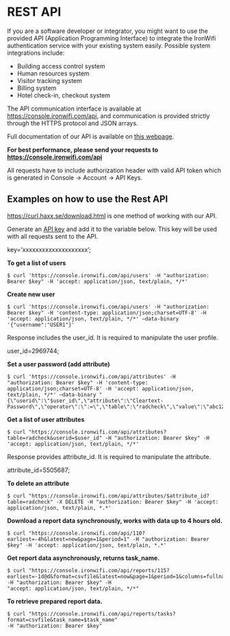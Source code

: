 # REST API

If you are a software developer or integrator, you might want to use the provided API (Application Programming Interface) to integrate the IronWifi authentication service with your existing system easily. Possible system integrations include:

- Building access control system
- Human resources system
- Visitor tracking system
- Billing system
- Hotel check-in, checkout system

The API communication interface is available at https://console.ironwifi.com/api, and communication is provided strictly through the HTTPS protocol and JSON arrays.

Full documentation of our API is available on [this webpage](https://documenter.getpostman.com/view/10902824/SzmZdLRy?version=latest).

**For best performance, please send your requests to https://console.ironwifi.com/api**

All requests have to include authorization header with valid API token which is generated in Console -> Account -> API Keys.

## Examples on how to use the Rest API

https://curl.haxx.se/download.html is one method of working with our API.

Generate an [API key](https://www.ironwifi.com/user-guide/api-keys/) and add it to the variable below. This key will be used with all requests sent to the API.

key=’xxxxxxxxxxxxxxxxxxxx’;

**To get a list of users**
```
$ curl 'https://console.ironwifi.com/api/users' -H "authorization: Bearer $key" -H 'accept: application/json, text/plain, */*'
```
 

**Create new user**
```
$ curl 'https://console.ironwifi.com/api/users' -H "authorization: Bearer $key" -H 'content-type: application/json;charset=UTF-8' -H 'accept: application/json, text/plain, */*' –data-binary '{"username":"USER1"}'
```
Response includes the user_id. It is required to manipulate the user profile.

user_id=2969744;

**Set a user password (add attribute)**
```
$ curl 'https://console.ironwifi.com/api/attributes' -H "authorization: Bearer $key" -H 'content-type: application/json;charset=UTF-8' -H 'accept: application/json, text/plain, */*' –data-binary "{\"userid\":\"$user_id\",\"attribute\":\"Cleartext-Password\",\"operator\":\":=\",\"table\":\"radcheck\",\"value\":\"abc123\"}"
```
 

**Get a list of user attributes**
```
$ curl "https://console.ironwifi.com/api/attributes?table=radcheck&userid=$user_id" -H "authorization: Bearer $key" -H 'accept: application/json, text/plain, */*'
```

Response provides attribute_id. It is required to manipulate the attribute.

attribute_id=5505687;

**To delete an attribute**
```
$ curl "https://console.ironwifi.com/api/attributes/$attribute_id?table=radcheck" -X DELETE -H "authorization: Bearer $key" -H 'accept: application/json, text/plain, *.*'
``` 

**Download a report data synchronously, works with data up to 4 hours old.**

```
$ curl "https://console.ironwifi.com/api/110?earliest=-4h&latest=now&page=1&period=1" -H "authorization: Bearer $key" -H 'accept: application/json, text/plain, *.*'
```

**Get report data asynchronously, returns task_name.**
```
$ curl "https://console.ironwifi.com/api/reports/115?earliest=-1d@d&format=csvfile&latest=now&page=1&period=1&columns=fullname,email,phone,client_mac,address,creationdate" -H "authorization: Bearer $key" -H
"accept: application/json, text/plain, */*"
```

**To retrieve prepared report data.**
```
$ curl "https://console.ironwifi.com/api/reports/tasks?format=csvfile&task_name=$task_name"
-H "authorization: Bearer $key"
```

